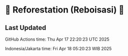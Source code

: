 
# 🌳 Reforestation (Reboisasi) 🌲

## Last Updated

GitHub Actions time: Thu Apr 17 22:20:23 UTC 2025

Indonesia/Jakarta time: Fri Apr 18 05:20:23 WIB 2025
